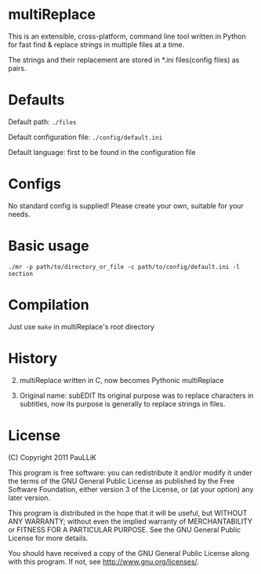 multiReplace
=======

This is an extensible, cross-platform, command line tool written in Python for fast
find & replace strings in multiple files at a time.

The strings and their replacement are stored in \*.ini files(config files) as pairs.

Defaults
========

Default path: `./files`

Default configuration file: `./config/default.ini`

Default language: first to be found in the configuration file

Configs
=======

No standard config is supplied!
Please create your own, suitable for your needs.

Basic usage
===========

`./mr -p path/to/directory_or_file -c path/to/config/default.ini -l section`

Compilation
============

Just use `make` in multiReplace's root directory

History
=======

2. multiReplace written in C, now becomes Pythonic multiReplace

1. Original name: subEDIT
Its original purpose was to replace characters in subtitles, now its purpose is
generally to replace strings in files.

License
=======

(C) Copyright 2011 PauLLiK

This program is free software: you can redistribute it and/or modify
it under the terms of the GNU General Public License as published by
the Free Software Foundation, either version 3 of the License, or
(at your option) any later version.

This program is distributed in the hope that it will be useful,
but WITHOUT ANY WARRANTY; without even the implied warranty of
MERCHANTABILITY or FITNESS FOR A PARTICULAR PURPOSE.  See the
GNU General Public License for more details.

You should have received a copy of the GNU General Public License
along with this program.  If not, see <http://www.gnu.org/licenses/>.
